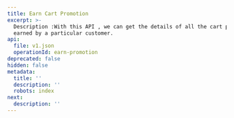 ```yaml
---
title: Earn Cart Promotion
excerpt: >-
  Description :With this API , we can get the details of all the cart promotions
  earned by a particular customer.
api:
  file: v1.json
  operationId: earn-promotion
deprecated: false
hidden: false
metadata:
  title: ''
  description: ''
  robots: index
next:
  description: ''
---
```

<br />
